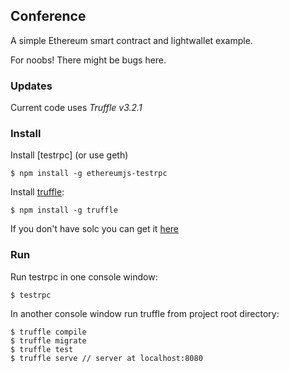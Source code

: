 ## Conference

A simple Ethereum smart contract and lightwallet example.

For noobs! There might be bugs here.

### Updates

Current code uses *Truffle v3.2.1*


### Install

Install [testrpc] (or use geth)

```
$ npm install -g ethereumjs-testrpc
```

Install [truffle](https://github.com/consensys/truffle):

```
$ npm install -g truffle
```

If you don't have solc you can get it [here](https://github.com/ethereum/go-ethereum/wiki/Contract-Tutorial#using-an-online-compiler)

### Run

Run testrpc in one console window:

```
$ testrpc
```
In another console window run truffle from project root directory:

```
$ truffle compile
$ truffle migrate
$ truffle test
$ truffle serve // server at localhost:8080
```
